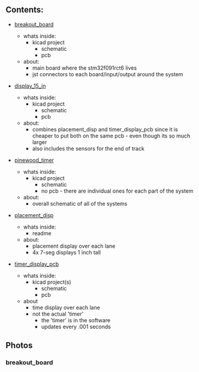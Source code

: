 ## Contents:

- [breakout_board](https://github.com/julia-laine-11/pinewood_timer/tree/main/Hardware/breakout_board)
  - whats inside:
    - kicad project
      - schematic
      - pcb
  - about:
    - main board where the stm32f091rct6 lives
    - jst connectors to each board/input/output around the system

- [display_15_in](https://github.com/julia-laine-11/pinewood_timer/tree/main/Hardware/display_15_in)
  - whats inside:
    - kicad project
      - schematic
      - pcb
  - about:
    - combines placement_disp and timer_display_pcb since it is cheaper to put both on the same pcb - even though its so much larger
    - also includes the sensors for the end of track

- [pinewood_timer](https://github.com/julia-laine-11/pinewood_timer/tree/main/Hardware/pinewood_timer)
  - whats inside:
    - kicad project
      - schematic
      - no pcb - there are individual ones for each part of the system
  - about:
    - overall schematic of all of the systems
      
- [placement_disp](https://github.com/julia-laine-11/pinewood_timer/tree/main/Hardware/placement_disp)
  - whats inside:
    - readme
  - about:
    - placement display over each lane
    - 4x 7-seg displays 1 inch tall
      
- [timer_display_pcb](https://github.com/julia-laine-11/pinewood_timer/tree/main/Hardware/timer_display_pcb)
  - whats inside:
    - kicad project(s)
      - schematic
      - pcb
  - about
    - time display over each lane
    - not the actual 'timer'
      - the 'timer' is in the software
      - updates every .001 seconds
     

## Photos

### breakout_board

